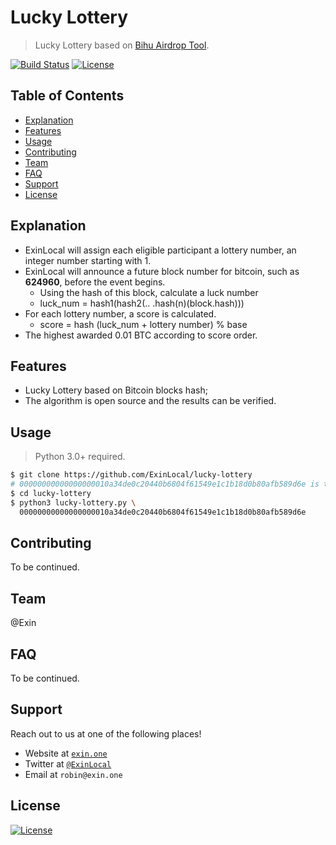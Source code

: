 # Lucky Lottery

> Lucky Lottery based on [Bihu Airdrop Tool](https://github.com/bihu-id/bihu-tools).

[![Build Status](http://img.shields.io/travis/badges/badgerbadgerbadger.svg?style=flat-square)](https://travis-ci.org/badges/badgerbadgerbadger) [![License](http://img.shields.io/:license-mit-blue.svg?style=flat-square)](http://badges.mit-license.org)

## Table of Contents

- [Explanation](#explanation)
- [Features](#features)
- [Usage](#usage)
- [Contributing](#contributing)
- [Team](#team)
- [FAQ](#faq)
- [Support](#support)
- [License](#license)

## Explanation

* ExinLocal will assign each eligible participant a lottery number, an integer number starting with 1.
* ExinLocal will announce a future block number for bitcoin, such as **624960**, before the event begins.
    - Using the hash of this block, calculate a luck number
    - luck_num = hash1(hash2(.. .hash(n)(block.hash)))
* For each lottery number, a score is calculated.
    - score = hash (luck_num + lottery number) % base
* The highest awarded 0.01 BTC according to score order.

## Features

- Lucky Lottery based on Bitcoin blocks hash;
- The algorithm is open source and the results can be verified.

## Usage

> Python 3.0+ required.

``` bash
$ git clone https://github.com/ExinLocal/lucky-lottery
# 00000000000000000010a34de0c20440b6804f61549e1c1b18d0b80afb589d6e is the hash of 624960 height blocks
$ cd lucky-lottery
$ python3 lucky-lottery.py \
  00000000000000000010a34de0c20440b6804f61549e1c1b18d0b80afb589d6e
```

## Contributing

To be continued.

## Team

@Exin

## FAQ

To be continued.

## Support

Reach out to us at one of the following places!

- Website at <a href="https://exin.one" target="_blank">`exin.one`</a>
- Twitter at <a href="http://twitter.com/ExinLocal" target="_blank">`@ExinLocal`</a>
- Email at `robin@exin.one`

## License

[![License](http://img.shields.io/:license-mit-blue.svg?style=flat-square)](http://badges.mit-license.org)

